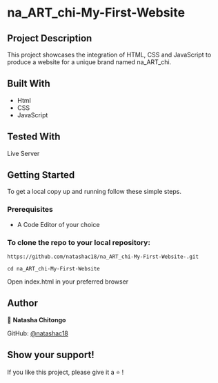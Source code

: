 # na_ART_chi-My-First-Website

## Project Description 

This project showcases the integration of HTML, CSS and JavaScript to produce a website for a unique brand named na_ART_chi.

## Built With

- Html
- CSS
- JavaScript

## Tested With

Live Server

## Getting Started

To get a local copy up and running follow these simple steps.
### Prerequisites
- A Code Editor of your choice

### To clone the repo to your local repository:
`https://github.com/natashac18/na_ART_chi-My-First-Website-.git`

`cd na_ART_chi-My-First-Website`

Open index.html in your preferred browser

## Author

:bust_in_silhouette: **Natasha Chitongo** 

GitHub: [@natashac18](https://github.com/natashac18)

## Show your support! 

If you like this project, please give it a :star: !
